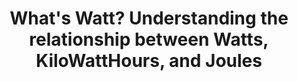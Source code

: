 ---
title: "What's Watt? Understanding the relationship between Watts, KiloWattHours, and Joules "
draft: true
---